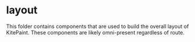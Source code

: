 # layout

This folder contains components that are used to build the overall layout of KitePaint. These components are likely omni-present regardless of route.
